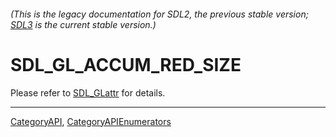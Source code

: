 ###### (This is the legacy documentation for SDL2, the previous stable version; [SDL3](https://wiki.libsdl.org/SDL3/) is the current stable version.)
# SDL_GL_ACCUM_RED_SIZE

Please refer to [SDL_GLattr](SDL_GLattr) for details.

----
[CategoryAPI](CategoryAPI), [CategoryAPIEnumerators](CategoryAPIEnumerators)

